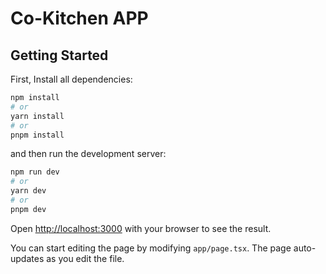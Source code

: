 # Co-Kitchen APP

## Getting Started

First, Install all dependencies:

```bash
npm install
# or
yarn install
# or
pnpm install
```

and then run the development server:

```bash
npm run dev
# or
yarn dev
# or
pnpm dev
```

Open [http://localhost:3000](http://localhost:3000) with your browser to see the result.

You can start editing the page by modifying `app/page.tsx`. The page auto-updates as you edit the file.
